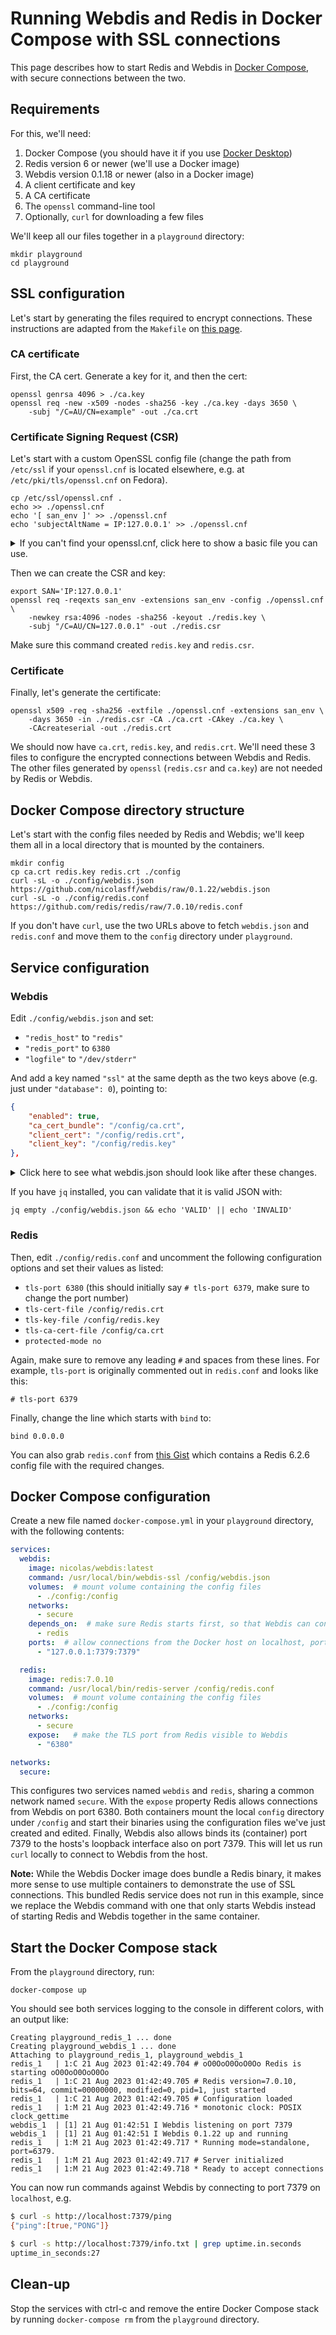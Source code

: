 # Running Webdis and Redis in Docker Compose with SSL connections

This page describes how to start Redis and Webdis in [Docker Compose](https://docs.docker.com/compose/), with secure connections between the two.

## Requirements

For this, we'll need:
1. Docker Compose (you should have it if you use [Docker Desktop](https://www.docker.com/products/docker-desktop))
2. Redis version 6 or newer (we'll use a Docker image)
3. Webdis version 0.1.18 or newer (also in a Docker image)
4. A client certificate and key
5. A CA certificate
6. The `openssl` command-line tool
7. Optionally, `curl` for downloading a few files

We'll keep all our files together in a `playground` directory:

```shell
mkdir playground
cd playground
```

## SSL configuration

Let's start by generating the files required to encrypt connections. These instructions are adapted from the `Makefile` on [this page](https://nishanths.svbtle.com/setting-up-redis-with-tls).

### CA certificate

First, the CA cert. Generate a key for it, and then the cert:

```shell
openssl genrsa 4096 > ./ca.key
openssl req -new -x509 -nodes -sha256 -key ./ca.key -days 3650 \
    -subj "/C=AU/CN=example" -out ./ca.crt
```

### Certificate Signing Request (CSR)

Let's start with a custom OpenSSL config file (change the path from `/etc/ssl` if your `openssl.cnf` is located elsewhere, e.g. at `/etc/pki/tls/openssl.cnf` on Fedora).

```shell
cp /etc/ssl/openssl.cnf .
echo >> ./openssl.cnf
echo '[ san_env ]' >> ./openssl.cnf
echo 'subjectAltName = IP:127.0.0.1' >> ./openssl.cnf
```

<details>
  <summary>If you can't find your openssl.cnf, click here to show a basic file you can use.</summary>

Save the following block as `openssl.cnf` in your `playground` directory:

```ini
[ req ]
distinguished_name = req_distinguished_name
attributes  = req_attributes

[ req_distinguished_name ]
countryName   = Country Name (2 letter code)
countryName_min   = 2
countryName_max   = 2
stateOrProvinceName  = State or Province Name (full name)
localityName   = Locality Name (eg, city)
0.organizationName  = Organization Name (eg, company)
organizationalUnitName  = Organizational Unit Name (eg, section)
commonName   = Common Name (eg, fully qualified host name)
commonName_max   = 64
emailAddress   = Email Address
emailAddress_max  = 64

[ req_attributes ]
challengePassword  = A challenge password
challengePassword_min  = 4
challengePassword_max  = 20

[ san_env ]
subjectAltName = IP:127.0.0.1
```
</details>

Then we can create the CSR and key:
```shell
export SAN='IP:127.0.0.1'
openssl req -reqexts san_env -extensions san_env -config ./openssl.cnf \
    -newkey rsa:4096 -nodes -sha256 -keyout ./redis.key \
    -subj "/C=AU/CN=127.0.0.1" -out ./redis.csr
```

Make sure this command created `redis.key` and `redis.csr`.

### Certificate

Finally, let's generate the certificate:

```shell
openssl x509 -req -sha256 -extfile ./openssl.cnf -extensions san_env \
    -days 3650 -in ./redis.csr -CA ./ca.crt -CAkey ./ca.key \
    -CAcreateserial -out ./redis.crt
```

We should now have `ca.crt`, `redis.key`, and `redis.crt`. We'll need these 3 files to configure the encrypted connections between Webdis and Redis. The other files generated by `openssl` (`redis.csr` and `ca.key`) are not needed by Redis or Webdis.

## Docker Compose directory structure

Let's start with the config files needed by Redis and Webdis; we'll keep them all in a local directory that is mounted by the containers.

```shell
mkdir config
cp ca.crt redis.key redis.crt ./config
curl -sL -o ./config/webdis.json https://github.com/nicolasff/webdis/raw/0.1.22/webdis.json
curl -sL -o ./config/redis.conf https://github.com/redis/redis/raw/7.0.10/redis.conf
```

If you don't have `curl`, use the two URLs above to fetch `webdis.json` and `redis.conf` and move them to the `config` directory under `playground`.

## Service configuration

### Webdis

Edit `./config/webdis.json` and set:

- `"redis_host"` to `"redis"`
- `"redis_port"` to `6380`
- `"logfile"` to `"/dev/stderr"`

And add a key named `"ssl"` at the same depth as the two keys above (e.g. just under `"database": 0`), pointing to:

```json
{
    "enabled": true,
    "ca_cert_bundle": "/config/ca.crt",
    "client_cert": "/config/redis.crt",
    "client_key": "/config/redis.key"
},
```

<details>
  <summary>Click here to see what webdis.json should look like after these changes.</summary>

```json
{
    "redis_host": "redis",
    "redis_port": 6380,

    "http_host": "0.0.0.0",
    "http_port": 7379,

    "threads": 5,
    "pool_size": 20,

    "daemonize": false,
    "websockets": false,

    "database": 0,

    "ssl": {
        "enabled": true,
        "ca_cert_bundle": "/config/ca.crt",
        "client_cert": "/config/redis.crt",
        "client_key": "/config/redis.key"
    },

    "acl": [
        {
            "disabled": ["DEBUG"]
        },
        {
            "http_basic_auth": "user:password",
            "enabled": ["DEBUG"]
        }
    ],

    "verbosity": 4,
    "logfile": "/dev/stderr"
}
```
</details>

If you have `jq` installed, you can validate that it is valid JSON with:

```shell
jq empty ./config/webdis.json && echo 'VALID' || echo 'INVALID'
```

### Redis

Then, edit `./config/redis.conf` and uncomment the following configuration options and set their values as listed:

- `tls-port 6380` (this should initially say `# tls-port 6379`, make sure to change the port number)
- `tls-cert-file /config/redis.crt`
- `tls-key-file /config/redis.key`
- `tls-ca-cert-file /config/ca.crt`
- `protected-mode no`

Again, make sure to remove any leading `#` and spaces from these lines. For example, `tls-port` is originally commented out in `redis.conf` and looks like this:

```
# tls-port 6379
```

Finally, change the line which starts with `bind` to:

```
bind 0.0.0.0
```

You can also grab `redis.conf` from [this Gist](https://gist.github.com/nicolasff/513d3ebd9d6f4268d6deb1d979fa44b8) which contains a Redis 6.2.6 config file with the required changes.

## Docker Compose configuration

Create a new file named `docker-compose.yml` in your `playground` directory, with the following contents:

```yaml
services:
  webdis:
    image: nicolas/webdis:latest
    command: /usr/local/bin/webdis-ssl /config/webdis.json
    volumes:  # mount volume containing the config files
      - ./config:/config
    networks:
      - secure
    depends_on:  # make sure Redis starts first, so that Webdis can connect to it without retries
      - redis
    ports:  # allow connections from the Docker host on localhost, port 7379
      - "127.0.0.1:7379:7379"

  redis:
    image: redis:7.0.10
    command: /usr/local/bin/redis-server /config/redis.conf
    volumes:  # mount volume containing the config files
      - ./config:/config
    networks:
      - secure
    expose:   # make the TLS port from Redis visible to Webdis
      - "6380"

networks:
  secure: 
```

This configures two services named `webdis` and `redis`, sharing a common network named `secure`. With the `expose` property Redis allows connections from Webdis on port 6380. Both containers mount the local `config` directory under `/config` and start their binaries using the configuration files we've just created and edited. Finally, Webdis also allows binds its (container) port 7379 to the hosts's loopback interface also on port 7379. This will let us run `curl` locally to connect to Webdis from the host.

**Note:** While the Webdis Docker image does bundle a Redis binary, it makes more sense to use multiple containers to demonstrate the use of SSL connections. This bundled Redis service does not run in this example, since we replace the Webdis command with one that only starts Webdis instead of starting Redis and Webdis together in the same container.

## Start the Docker Compose stack

From the `playground` directory, run:

```shell
docker-compose up
```

You should see both services logging to the console in different colors, with an output like:
```none
Creating playground_redis_1 ... done
Creating playground_webdis_1 ... done
Attaching to playground_redis_1, playground_webdis_1
redis_1   | 1:C 21 Aug 2023 01:42:49.704 # oO0OoO0OoO0Oo Redis is starting oO0OoO0OoO0Oo
redis_1   | 1:C 21 Aug 2023 01:42:49.705 # Redis version=7.0.10, bits=64, commit=00000000, modified=0, pid=1, just started
redis_1   | 1:C 21 Aug 2023 01:42:49.705 # Configuration loaded
redis_1   | 1:M 21 Aug 2023 01:42:49.716 * monotonic clock: POSIX clock_gettime
webdis_1  | [1] 21 Aug 01:42:51 I Webdis listening on port 7379
webdis_1  | [1] 21 Aug 01:42:51 I Webdis 0.1.22 up and running
redis_1   | 1:M 21 Aug 2023 01:42:49.717 * Running mode=standalone, port=6379.
redis_1   | 1:M 21 Aug 2023 01:42:49.717 # Server initialized
redis_1   | 1:M 21 Aug 2023 01:42:49.718 * Ready to accept connections
```

You can now run commands against Webdis by connecting to port 7379 on `localhost`, e.g.

```sh
$ curl -s http://localhost:7379/ping
{"ping":[true,"PONG"]}

$ curl -s http://localhost:7379/info.txt | grep uptime.in.seconds
uptime_in_seconds:27
```

## Clean-up

Stop the services with ctrl-c and remove the entire Docker Compose stack by running `docker-compose rm` from the `playground` directory.
